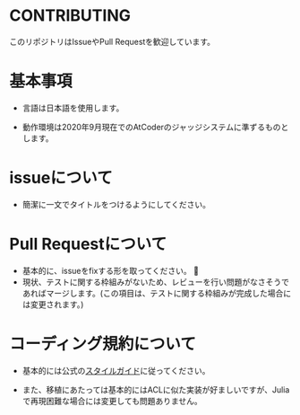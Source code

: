 # CONTRIBUTING

このリポジトリはIssueやPull Requestを歓迎しています。

# 基本事項

- 言語は日本語を使用します。
  
- 動作環境は2020年9月現在でのAtCoderのジャッジシステムに準ずるものとします。

# issueについて

- 簡潔に一文でタイトルをつけるようにしてください。

# Pull Requestについて

- 基本的に、issueをfixする形を取ってください。

- 現状、テストに関する枠組みがないため、レビューを行い問題がなさそうであればマージします。(この項目は、テストに関する枠組みが完成した場合には変更されます。)

# コーディング規約について

- 基本的には公式の[スタイルガイド](https://docs.julialang.org/en/v1/manual/style-guide/)に従ってください。

- また、移植にあたっては基本的にはACLに似た実装が好ましいですが、Juliaで再現困難な場合には変更しても問題ありません。
  
